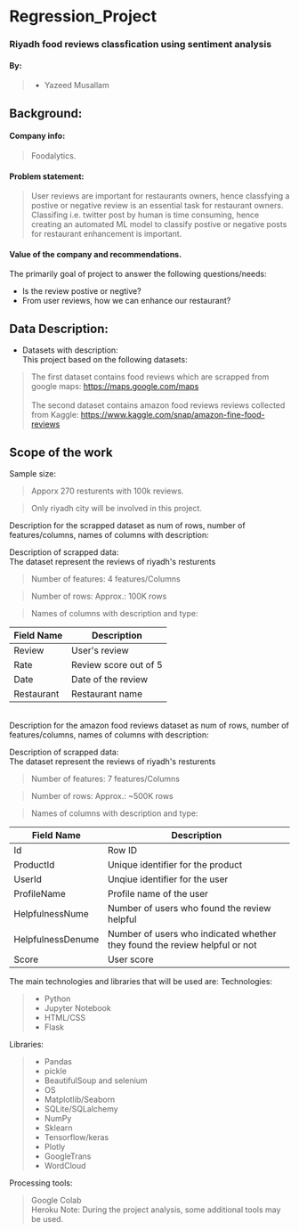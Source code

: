 # Regression_Project

### Riyadh food reviews classfication using sentiment analysis

#### By:
> - Yazeed Musallam

## Background:
#### Company info:
> Foodalytics.

#### Problem statement:
> User reviews are important for restaurants owners, hence classfying a postive or negative review is an essential task for restaurant owners.
> Classifing i.e. twitter post by human is time consuming, hence creating an automated ML model to classify postive or negative posts for restaurant enhancement is important.
#### Value of the company and recommendations.
The primarily goal of project to answer the following questions/needs:
* Is the review postive or negtive?
* From user reviews, how we can enhance our restaurant?

## Data Description:
* Datasets with description: </br>
This project based on the following datasets:

> The first dataset contains food reviews which are scrapped from google maps: https://maps.google.com/maps<br />
> <br />
> The second dataset contains amazon food reviews reviews collected from Kaggle: https://www.kaggle.com/snap/amazon-fine-food-reviews <br />


## Scope of the work
Sample size:

>  Apporx 270 resturents with 100k reviews.

> Only riyadh city will be involved in this project.

Description for the scrapped dataset as num of rows, number of features/columns, names of columns with description:

Description of scrapped data: </br>
The dataset represent the reviews of riyadh's resturents

> Number of features:  4 features/Columns

> Number of rows: Approx.: 100K rows

> Names of columns with description and type:

| Field Name | Description                                                                      |
|-------------|---------------------------------------------------------------------------------|
| Review| User's review                                                         |
| Rate      | Review score out of 5                                           |                                 |
| Date        | Date of the review                                                   |
| Restaurant        | Restaurant name                                                             |

<br />
Description for the amazon food reviews dataset as num of rows, number of features/columns, names of columns with description:

Description of scrapped data: </br>
The dataset represent the reviews of riyadh's resturents

> Number of features:  7 features/Columns

> Number of rows: Approx.: ~500K rows

> Names of columns with description and type:

| Field Name | Description                                                                      |
|-------------|---------------------------------------------------------------------------------|
| Id| Row ID|
| ProductId      |Unique identifier for the product                                           |                                 |
| UserId        | Unqiue identifier for the user                                                   |
| ProfileName        | Profile name of the user                                                             |
| HelpfulnessNume        | Number of users who found the review helpful                                                             |
| HelpfulnessDenume        | Number of users who indicated whether they found the review helpful or not |
| Score        | User score |



The main technologies and libraries that will be used are:
Technologies:
> - Python
> - Jupyter Notebook
> - HTML/CSS
> - Flask

Libraries:
> - Pandas
> - pickle
> - BeautifulSoup and selenium
> - OS
> - Matplotlib/Seaborn
> - SQLite/SQLalchemy
> - NumPy
> - Sklearn
> - Tensorflow/keras
> - Plotly
> - GoogleTrans
> - WordCloud

Processing tools: 
> Google Colab
> </br>
> Heroku
Note:
> During the project analysis, some additional tools may be used.
